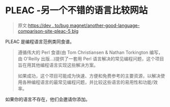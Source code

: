 # PLEAC -另一个不错的语言比较网站

> 原文:[https://dev . to/bug magnet/another-good-language-comparison-site-pleac-5 blg](https://dev.to/bugmagnet/another-good-language-comparison-site-pleac-5blg)

PLEAC 是编程语言范例类同食谱。

> 遵循伟大的 Perl 食谱(由 Tom Christiansen & Nathan Torkington 编写，由 O'Reilly 出版...)提供了一套用 Perl 语言解决的常见编程问题，这个项目旨在用其他编程语言实现这些解决方案。
> 
> 如果成功，这个项目可能成为快速、方便和免费参考的主要资源，以解决使用各种编程语言的最常见编程问题，并比较这些语言的易用性和功能/效率。

如果你的语言不存在，他们会邀请你添加。